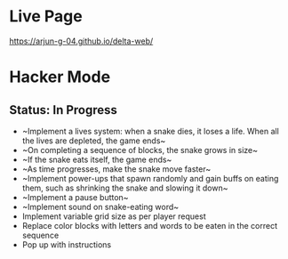 # Live Page
https://arjun-g-04.github.io/delta-web/

# Hacker Mode
## Status: In Progress
* ~Implement a lives system: when a snake dies, it loses a life. When all the lives are depleted, the game ends~
* ~On completing a sequence of blocks, the snake grows in size~
* ~If the snake eats itself, the game ends~
* ~As time progresses, make the snake move faster~
* ~Implement power-ups that spawn randomly and gain buffs on eating them, such as shrinking the snake and slowing it down~
* ~Implement a pause button~
* ~Implement sound on snake-eating word~
* Implement variable grid size as per player request
* Replace color blocks with letters and words to be eaten in the correct sequence
* Pop up with instructions